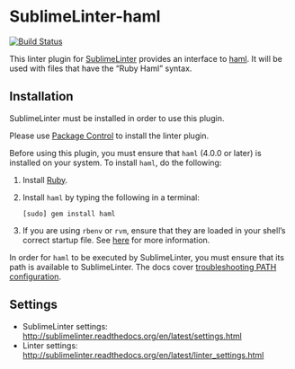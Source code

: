 SublimeLinter-haml
=========================

[![Build Status](https://travis-ci.org/SublimeLinter/SublimeLinter-haml.svg?branch=master)](https://travis-ci.org/SublimeLinter/SublimeLinter-haml)

This linter plugin for [SublimeLinter](https://github.com/SublimeLinter/SublimeLinter) provides an interface to [haml](http://haml.info). It will be used with files that have the “Ruby Haml” syntax.

## Installation
SublimeLinter must be installed in order to use this plugin. 

Please use [Package Control](https://packagecontrol.io) to install the linter plugin.

Before using this plugin, you must ensure that `haml` (4.0.0 or later) is installed on your system. To install `haml`, do the following:

1. Install [Ruby](http://www.ruby-lang.org).

1. Install `haml` by typing the following in a terminal:
   ```
   [sudo] gem install haml
   ```

1. If you are using `rbenv` or `rvm`, ensure that they are loaded in your shell’s correct startup file. See [here](http://sublimelinter.readthedocs.org/en/latest/troubleshooting.html#shell-startup-files) for more information.

In order for `haml` to be executed by SublimeLinter, you must ensure that its path is available to SublimeLinter. The docs cover [troubleshooting PATH configuration](http://sublimelinter.readthedocs.io/en/latest/troubleshooting.html#finding-a-linter-executable).


## Settings
- SublimeLinter settings: http://sublimelinter.readthedocs.org/en/latest/settings.html
- Linter settings: http://sublimelinter.readthedocs.org/en/latest/linter_settings.html
